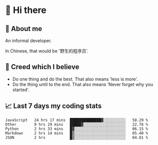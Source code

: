 # 👋 Hi there

## :speech_balloon: About me

An informal developer.

In Chinese, that would be '野生的程序员'.

## :see_no_evil: Creed which I believe

- Do one thing and do the best. That also means 'less is more'.
- Do the thing until to the end. That also means 'Never forget why you started'.

## :chart_with_upwards_trend: Last 7 days my coding stats

<!--START_SECTION:waka-->
```text
JavaScript   24 hrs 17 mins  ██████████████▓░░░░░░░░░░   58.29 % 
Other        9 hrs 29 mins   █████▓░░░░░░░░░░░░░░░░░░░   22.76 % 
Python       2 hrs 33 mins   █▓░░░░░░░░░░░░░░░░░░░░░░░   06.15 % 
Markdown     2 hrs 14 mins   █▒░░░░░░░░░░░░░░░░░░░░░░░   05.40 % 
JSON         2 hrs           █▒░░░░░░░░░░░░░░░░░░░░░░░   04.81 % 
```
<!--END_SECTION:waka-->
